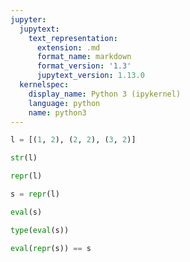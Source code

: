 ```yaml
---
jupyter:
  jupytext:
    text_representation:
      extension: .md
      format_name: markdown
      format_version: '1.3'
      jupytext_version: 1.13.0
  kernelspec:
    display_name: Python 3 (ipykernel)
    language: python
    name: python3
---
```


```python
l = [(1, 2), (2, 2), (3, 2)]
```

```python
str(l)
```

```python
repr(l)
```

```python
s = repr(l)
```

```python
eval(s)
```

```python
type(eval(s))
```

```python
eval(repr(s)) == s
```

```python

```
